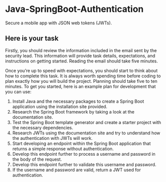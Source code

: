 # Java-SpringBoot-Authentication
Secure a mobile app with JSON web tokens (JWTs).

## Here is your task

Firstly, you should review the information included in the email sent by the security lead. This information will provide task details, expectations, and instructions on getting started. Reading the email should take five minutes.

Once you’re up to speed with expectations, you should start to think about how to complete this task. It is always worth spending time before coding to plan exactly how you will build the project. Planning should take five to ten minutes. To get you started, here is an example plan for development that you can use:

1. Install Java and the necessary packages to create a Spring Boot application using the installation site provided.
2. Research the Spring Boot framework by taking a look at the documentation site.
3. Test the Spring Boot template generator and create a starter project with the necessary dependencies.
4. Research JWTs using the documentation site and try to understand how the authentication with JWTs will work.
5. Start developing an endpoint within the Spring Boot application that returns a simple response without authentication.
6. Develop this endpoint further to process a username and password in the body of the request.
7. Develop this endpoint further to validate this username and password.
8. If the username and password are valid, return a JWT used for authentication.



